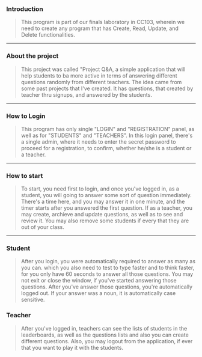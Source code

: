 ### Introduction
> This program is part of our finals laboratory in CC103, wherein we need to create any program that has Create, Read, Update, and Delete functionalities.
---
### About the project
> This project was called "Project Q&A, a simple application that will help students to ba more active in terms of answering different questions randomly from different teachers. The idea came from some past projects that I've created. It has questions, that created by teacher thru signups, and answered by the students.
---
### How to Login
> This program has only single "LOGIN" and "REGISTRATION" panel, as well as for "STUDENTS" and "TEACHERS". In this login panel, there's a single admin, where it needs to enter the secret password to proceed for a registration, to confirm, whether he/she is a student or a teacher.
---
### How to start
> To start, you need first to login, and once you've logged in, as a student, you will going to answer some sort of question immediately. There's a time here, and you may answer it in one minute, and the timer starts after you answered the first question. If as a teacher, you may create, archieve and update questions, as well as to see and review it. You may also remove some students if every that they are out of your class.
---
### Student
> After you login, you were automatically required to answer as many as you can. which you also need to test to type faster and to think faster, for you only have 60 seconds to answer all those questions. You may not exit or close the window, if you've started answering those questions. After you've answer those questions, you're automatically logged out. If your answer was a noun, it is automatically case sensitive.
### Teacher
> After you've logged in, teachers can see the lists of students in the leaderboards, as well as the questions lists and also you can create different questions. Also, you may logout from the application, if ever that you want to play it with the students.